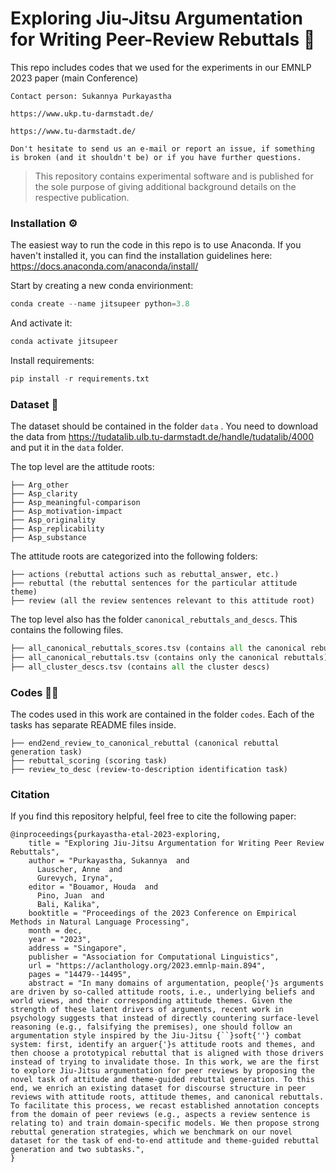 # Exploring Jiu-Jitsu Argumentation for Writing Peer-Review Rebuttals 🥋
This repo includes codes that we used for the experiments in our EMNLP 2023 paper (main Conference)

```
Contact person: Sukannya Purkayastha

https://www.ukp.tu-darmstadt.de/

https://www.tu-darmstadt.de/

Don't hesitate to send us an e-mail or report an issue, if something is broken (and it shouldn't be) or if you have further questions.
```
> This repository contains experimental software and is published for the sole purpose of giving additional background details on the respective publication.

### Installation ⚙️
The easiest way to run the code in this repo is to use Anaconda. If you haven't installed it, you can find the installation guidelines here: https://docs.anaconda.com/anaconda/install/

Start by creating a new conda envirionment:
```python
conda create --name jitsupeer python=3.8
```

And activate it:
```python
conda activate jitsupeer
```

Install requirements:
```python
pip install -r requirements.txt
```

### Dataset 💾
The dataset should be contained in the folder ```data``` . You need to download the data from https://tudatalib.ulb.tu-darmstadt.de/handle/tudatalib/4000 and put it in the ```data``` folder.

The top level are the attitude roots: 
``` 
├── Arg_other  
├── Asp_clarity
├── Asp_meaningful-comparison
├── Asp_motivation-impact
├── Asp_originality
├── Asp_replicability
├── Asp_substance
```

The attitude roots are categorized into the following folders: 
``` 
├── actions (rebuttal actions such as rebuttal_answer, etc.)  
├── rebuttal (the rebuttal sentences for the particular attitude theme)
├── review (all the review sentences relevant to this attitude root)  
```

The top level also has the folder ```canonical_rebuttals_and_descs```. This contains the following files.  
```python
├── all_canonical_rebuttals_scores.tsv (contains all the canonical rebuttals with scores)  
├── all_canonical_rebuttals.tsv (contains only the canonical rebuttals)
├── all_cluster_descs.tsv (contains all the cluster descs)
```

### Codes 🧑‍💻
The codes used in this work are contained in the folder ```codes```.  Each of the tasks has separate README files inside.
```
├── end2end_review_to_canonical_rebuttal (canonical rebuttal generation task)
├── rebuttal_scoring (scoring task)
├── review_to_desc (review-to-description identification task)
```


### Citation
If you find this repository helpful, feel free to cite the following paper:

```
@inproceedings{purkayastha-etal-2023-exploring,
    title = "Exploring Jiu-Jitsu Argumentation for Writing Peer Review Rebuttals",
    author = "Purkayastha, Sukannya  and
      Lauscher, Anne  and
      Gurevych, Iryna",
    editor = "Bouamor, Houda  and
      Pino, Juan  and
      Bali, Kalika",
    booktitle = "Proceedings of the 2023 Conference on Empirical Methods in Natural Language Processing",
    month = dec,
    year = "2023",
    address = "Singapore",
    publisher = "Association for Computational Linguistics",
    url = "https://aclanthology.org/2023.emnlp-main.894",
    pages = "14479--14495",
    abstract = "In many domains of argumentation, people{'}s arguments are driven by so-called attitude roots, i.e., underlying beliefs and world views, and their corresponding attitude themes. Given the strength of these latent drivers of arguments, recent work in psychology suggests that instead of directly countering surface-level reasoning (e.g., falsifying the premises), one should follow an argumentation style inspired by the Jiu-Jitsu {``}soft{''} combat system: first, identify an arguer{'}s attitude roots and themes, and then choose a prototypical rebuttal that is aligned with those drivers instead of trying to invalidate those. In this work, we are the first to explore Jiu-Jitsu argumentation for peer reviews by proposing the novel task of attitude and theme-guided rebuttal generation. To this end, we enrich an existing dataset for discourse structure in peer reviews with attitude roots, attitude themes, and canonical rebuttals. To facilitate this process, we recast established annotation concepts from the domain of peer reviews (e.g., aspects a review sentence is relating to) and train domain-specific models. We then propose strong rebuttal generation strategies, which we benchmark on our novel dataset for the task of end-to-end attitude and theme-guided rebuttal generation and two subtasks.",
}
```
